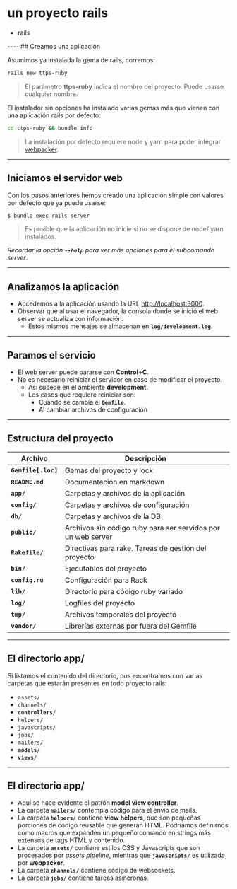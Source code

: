 # un proyecto rails

<div class="main-list">

* rails

</div>
----
## Creamos una aplicación

Asumimos ya instalada la gema de rails, corremos:

```bash
rails new ttps-ruby
```

> El parámetro **ttps-ruby** indica el nombre del proyecto. Puede usarse
> cualquier nombre.

<div class="small">

El instalador sin opciones ha instalado varias gemas más que vienen con una
aplicación rails por defecto:

</div>

```bash
cd ttps-ruby && bundle info
```

> La instalación por defecto requiere node y yarn para poder integrar [webpacker](https://github.com/rails/webpacker/).

----
## Iniciamos el servidor web

Con los pasos anteriores hemos creado una aplicación simple con valores por
defecto que ya puede usarse:

```bash
$ bundle exec rails server
```

> Es posible que la aplicación no inicie si no se dispone de node/ yarn
> instalados.

<div class="fragment small">

_Recordar la opción **`--help`** para ver más opciones para el subcomando
server_.
</div>

----
## Analizamos la aplicación

* Accedemos a la aplicación usando la URL [http://localhost:3000](http://localhost:3000).
* Observar que al usar el navegador, la consola donde se inició el web server
  se actualiza con información.
  * Estos mismos mensajes se almacenan en **`log/development.log`**.
----
## Paramos el servicio

* El web server puede pararse con **Control+C**.
* No es necesario reiniciar el servidor en caso de modificar el proyecto.
  * Así sucede en el ambiente **development**.
  * Los casos que requiere reiniciar son: 
    * Cuando se cambia el **`Gemfile`**.
    * Al cambiar archivos de configuración 

----
## Estructura del proyecto


<div class="small">

| Archivo | Descripción |
| ---- | --- |
| **`Gemfile[.loc]`** | Gemas del proyecto y lock |
| **`README.md`** | Documentación en markdown |
| **`app/`** | Carpetas y archivos de la aplicación |
| **`config/`** | Carpetas y archivos de configuración |
| **`db/`** | Carpetas y archivos de la DB |
| **`public/`** | Archivos sin código ruby para ser servidos por un web server |
| **`Rakefile/`** | Directivas para rake. Tareas de gestión del proyecto |
| **`bin/`** | Ejecutables del proyecto |
| **`config.ru`** | Configuración para Rack |
| **`lib/`** | Directorio para código ruby variado |
| **`log/`** | Logfiles del proyecto |
| **`tmp/`** | Archivos temporales del proyecto |
| **`vendor/`** | Librerías externas por fuera del Gemfile |

----
<!-- .slide: data-auto-animate -->
## El directorio app/

<div class="small">

Si listamos el contenido del directorio, nos encontramos con varias carpetas que
estarán presentes en todo proyecto rails:
</div>

* `assets/`
* `channels/`
* **`controllers/`**
* `helpers/`
* `javascripts/`
* `jobs/`
* `mailers/`
* **`models/`**
* **`views/`**

----
<!-- .slide: data-auto-animate -->
## El directorio app/

<div class="small">

* Aquí se hace evidente el patrón **model view controller**.
* La carpeta **`mailers/`** contempla código para el envío de mails.
* La carpeta **`helpers/`** contiene **view helpers**, que son pequeñas porciones de
  código reusable que generan HTML. Podríamos definirnos como macros que
  expanden un pequeño comando en strings más extensos de tags HTML y contenido.
* La carpeta **`assets/`** contiene estilos CSS y Javascripts que son procesados
  por *assets pipeline*, mientras que **`javascripts/`** es utilizada por
  **webpacker**.
* La carpeta **`channels/`** contiene código de websockets.
* La carpeta **`jobs/`** contiene tareas asíncronas.

</div>
